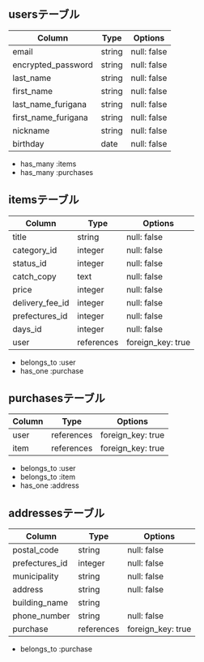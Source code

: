 ## usersテーブル

| Column              | Type    | Options     |
| ------------------- | ------- | ----------- |
| email               | string  | null: false |
| encrypted_password  | string  | null: false |
| last_name           | string  | null: false |
| first_name          | string  | null: false |
| last_name_furigana  | string  | null: false |
| first_name_furigana | string  | null: false |
| nickname            | string  | null: false |
| birthday            | date    | null: false |

- has_many :items
- has_many :purchases

## itemsテーブル

| Column          | Type       | Options          |
| --------------- | ---------- | ---------------- |
| title           | string     | null: false      |
| category_id     | integer    | null: false      |
| status_id       | integer    | null: false      |
| catch_copy      | text       | null: false      |
| price           | integer    | null: false      |
| delivery_fee_id | integer    | null: false      |
| prefectures_id  | integer    | null: false      |
| days_id         | integer    | null: false      |
| user            | references | foreign_key: true|

- belongs_to :user
- has_one :purchase

## purchasesテーブル

| Column      | Type       | Options           |
| ----------- | ---------- | ----------------- |
| user        | references | foreign_key: true |
| item        | references | foreign_key: true |

- belongs_to :user
- belongs_to :item
- has_one :address

## addressesテーブル

| Column         | Type       | Options           |
| -------------- | ---------- | ----------------- |
| postal_code    | string     | null: false       |
| prefectures_id | integer    | null: false       |
| municipality   | string     | null: false       |
| address        | string     | null: false       |
| building_name  | string     |                   |
| phone_number   | string     | null: false       |
| purchase       | references | foreign_key: true |

- belongs_to :purchase